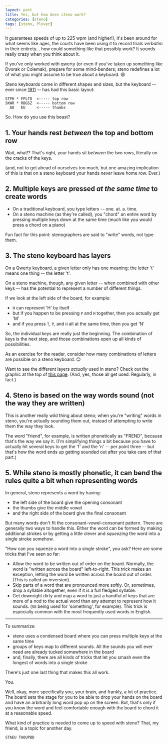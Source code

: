 ```yaml
---
layout: post
title: Yes, but how does steno work?
categories: [steno]
tags: [steno, Plover]
---
```


It guarantees speeds of up to 225 wpm (and higher!), it's been around for what seems like ages, the courts have been using it to record trials _verbatim_ in their entirety... how could something like that possibly work? It sounds really crazy when you think about it.

If you've only worked with qwerty (or even if you've taken up something like Dvorak or Colemak), prepare for some mind-benders; steno redefines a lot of what you might assume to be true about a keyboard. 😄

Steno keyboards come in different shapes and sizes, but the keyboard -- ever since [1911](http://galleryofshorthand.org/portfolio/11-ireland-stenotype-shorthand-machine/) -- has had this basic layout:

```
STPH * FPLTD  <----- top row
SKWR * RBGSZ  <----- bottom row
  AO   EU     <----- thumbs
```

So. How do you use this beast?

## 1. Your hands rest _between_ the top and bottom row

Wait, what!? That's right, your hands sit _between_ the two rows, literally on the cracks of the keys.

(and, not to get ahead of ourselves too much, but one amazing implication of this is that on a steno keyboard your hands _never_ leave home row. Ever.)

## 2. Multiple keys are pressed _at the same time_ to create words

* On a traditional keyboard, you type letters -- one. at. a. time.
* On a steno machine (as they're called), you "chord" an entire word by pressing multiple keys down at the same time (much like you would press a chord on a piano)

Fun fact for this point: stenographers are said to "write" words, not type them.

## 3. The steno keyboard has layers

On a Qwerty keyboard, a given letter only has one meaning; the letter 't' means one thing -- the letter 't'.

On a steno machine, though, any given letter -- when combined with other keys -- has the potential to represent a number of different things.

If we look at the left side of the board, for example:

* `H` can represent 'H' by itself
* but if you happen to be pressing `P` and `H` together, then you actually get 'M'
* and if you press `T`, `P`, and `H` all at the same time, then you get 'N'

So, the individual keys are really just the beginning. The combination of keys is the next step, and those combinations open up all kinds of possibilities.

As an exercise for the reader, consider how many combinations of letters are possible on a steno keyboard. 😉

Want to see the different layers _actually_ used in steno? Check out the graphic at the top of [this page](https://sites.google.com/site/ploverdoc/appendix-cheat-sheet). (And, yes, those all get used. Regularly, in fact.)

## 4. Steno is based on the way words sound (not the way they are written)

This is another really wild thing about steno; when you're "writing" words in steno, you're actually sounding them out, instead of attempting to write them the way they look.

The word "friend", for example, is written phonetically as "FREND", because that's the way we say it. (I'm simplifying things a bit because you have to actually hit several keys to get the 'f' and the 'n' -- per point three -- but that's how the word ends up getting sounded out after you take care of that part.)

## 5. While steno is mostly phonetic, it can bend the rules quite a bit when representing words

In general, steno represents a word by having:

* the left side of the board give the opening consonant
* the thumbs give the middle vowel
* and the right side of the board give the final consonant

But many words don't fit the consonant-vowel-consonant pattern. There are generally two ways to handle this. Either the word can be formed by making additional strokes or by getting a little clever and _squeezing_ the word into a single stroke somehow.

"How can you squeeze a word into a single stroke", you ask? Here are some tricks that I've seen so far:

* Allow the word to be written out of order on the board. Normally, the word is "written across the board" left-to-right. This trick makes an exception, letting the word be written across the board out of order. (This is called an inversion).
* Skip parts of a word that are pronounced more softly. Or, sometimes, drop a syllable altogether, even if it is a full fledged syllable.
* Get downright dirty and map a word to just a handful of keys that are more of a nod to the actual word than any attempt to represent how it sounds. (`SG` being used for 'something', for example). This trick is especially common with the most frequently used words in English.

---

To summarize:

* steno uses a condensed board where you can press multiple keys at the same time
* groups of keys map to different sounds. All the sounds you will ever need are already tucked somewhere in the board
* and, finally, there are all kinds of tricks that let you smash even the longest of words into a single stroke

There's just one last thing that makes this all work.

You.

Well, okay, more specifically you, your brain, and frankly, a lot of practice. The board sets the stage for you to be able to drop your hands on the board and have an arbitrarily long word pop up on the screen. But, that's only if you know the word and feel comfortable enough with the board to chord it at a reasonable speed.

What kind of practice is needed to come up to speed with steno? That, my friend, is a topic for another day.

`STAEU TAOUPBD`
